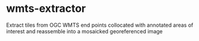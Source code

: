 # wmts-extractor
Extract tiles from OGC WMTS end points collocated with annotated areas of interest and reassemble into a mosaicked georeferenced image
